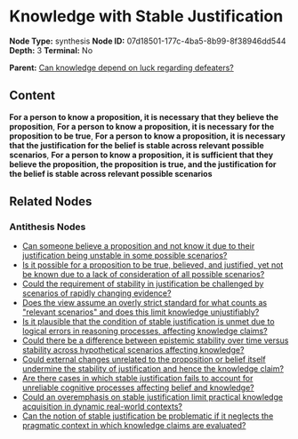 # Knowledge with Stable Justification

**Node Type:** synthesis
**Node ID:** 07d18501-177c-4ba5-8b99-8f38946dd544
**Depth:** 3
**Terminal:** No

**Parent:** [Can knowledge depend on luck regarding defeaters?](can-knowledge-depend-on-luck-regarding-defeaters-antithesis-621f3031-6a84-408a-ab0e-6ee13994ceae.md)

## Content

**For a person to know a proposition, it is necessary that they believe the proposition**, **For a person to know a proposition, it is necessary for the proposition to be true**, **For a person to know a proposition, it is necessary that the justification for the belief is stable across relevant possible scenarios**, **For a person to know a proposition, it is sufficient that they believe the proposition, the proposition is true, and the justification for the belief is stable across relevant possible scenarios**

## Related Nodes

### Antithesis Nodes

- [Can someone believe a proposition and not know it due to their justification being unstable in some possible scenarios?](can-someone-believe-a-proposition-and-not-know-it-due-to-their-justification-being-unstable-in-some-possible-scenarios-antithesis-d27640c7-5e45-4688-a971-0859a33b07ea.md)
- [Is it possible for a proposition to be true, believed, and justified, yet not be known due to a lack of consideration of all possible scenarios?](is-it-possible-for-a-proposition-to-be-true-believed-and-justified-yet-not-be-known-due-to-a-lack-of-consideration-of-all-possible-scenarios-antithesis-fc37a580-8cf6-4ece-8a14-db563f031d90.md)
- [Could the requirement of stability in justification be challenged by scenarios of rapidly changing evidence?](could-the-requirement-of-stability-in-justification-be-challenged-by-scenarios-of-rapidly-changing-evidence-antithesis-aba12c27-ee4f-4fe6-8402-1b7f9d836fcd.md)
- [Does the view assume an overly strict standard for what counts as "relevant scenarios" and does this limit knowledge unjustifiably?](does-the-view-assume-an-overly-strict-standard-for-what-counts-as-relevant-scenarios-and-does-this-limit-knowledge-unjustifiably-antithesis-5e253fa6-a934-460d-bc9d-1c25caee6cab.md)
- [Is it plausible that the condition of stable justification is unmet due to logical errors in reasoning processes, affecting knowledge claims?](is-it-plausible-that-the-condition-of-stable-justification-is-unmet-due-to-logical-errors-in-reasoning-processes-affecting-knowledge-claims-antithesis-76568761-cd0c-4132-baf1-3c5d3afbe2fe.md)
- [Could there be a difference between epistemic stability over time versus stability across hypothetical scenarios affecting knowledge?](could-there-be-a-difference-between-epistemic-stability-over-time-versus-stability-across-hypothetical-scenarios-affecting-knowledge-antithesis-8324dbf8-ca66-4249-8829-c66b1f4fab5e.md)
- [Could external changes unrelated to the proposition or belief itself undermine the stability of justification and hence the knowledge claim?](could-external-changes-unrelated-to-the-proposition-or-belief-itself-undermine-the-stability-of-justification-and-hence-the-knowledge-claim-antithesis-db31c31f-4d83-4e0a-b260-d04ec962d348.md)
- [Are there cases in which stable justification fails to account for unreliable cognitive processes affecting belief and knowledge?](are-there-cases-in-which-stable-justification-fails-to-account-for-unreliable-cognitive-processes-affecting-belief-and-knowledge-antithesis-63e48a67-598e-46d7-b687-5e086715254a.md)
- [Could an overemphasis on stable justification limit practical knowledge acquisition in dynamic real-world contexts?](could-an-overemphasis-on-stable-justification-limit-practical-knowledge-acquisition-in-dynamic-real-world-contexts-antithesis-1c267157-1690-4794-8ab0-044068a178eb.md)
- [Can the notion of stable justification be problematic if it neglects the pragmatic context in which knowledge claims are evaluated?](can-the-notion-of-stable-justification-be-problematic-if-it-neglects-the-pragmatic-context-in-which-knowledge-claims-are-evaluated-antithesis-82b0c094-4872-449a-ab71-404d15a923eb.md)
